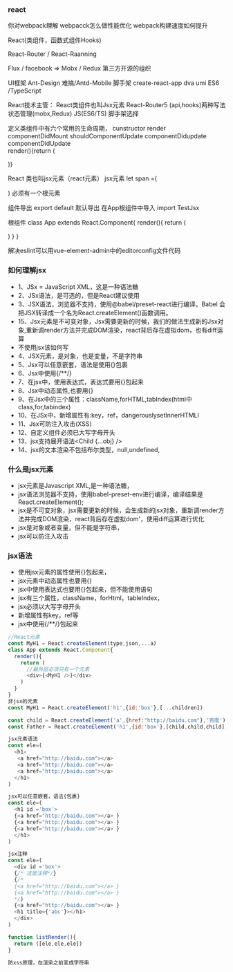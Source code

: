 ### react
你对webpack理解
webpacck怎么做性能优化
webpack构建速度如何提升

React(类组件，函数式组件Hooks)

React-Router / React-Raanning

Flux / facebook => Mobx / Redux  第三方开源的组织

UI框架 Ant-Design  难搞/Antd-Mobile
脚手架 create-react-app  dva umi   ES6 /TypeScript

React技术主管：
   React类组件也叫Jsx元素
   React-Router5 (api,hooks)两种写法
   状态管理(mobx,Redux)
   JS(ES6/TS)
   脚手架选择

定义类组件中有六个常用的生命周期， cunstructor render componentDidMount shouldComponentUpdate  componentDidupdate componentDidUpdate   
render(){return (<div />)} 



React 类也叫jsx元素（react元素）
jsx元素  let span =(<div />)  必须有一个根元素


组件导出  export default 默认导出
在App根组件中导入 import TestJsx 

根组件  class App extends React.Component{
  render(){
    return (
      <div><TestJsx /></div>
    )
  }
}

解决eslint可以用vue-element-admin中的editorconfig文件代码
### 如何理解jsx
+ 1、JSx = JavaScript XML，这是一种语法糖
+ 2、JSx语法，是可选的，但是React建议使用
+ 3、JSX语法，浏览器不支持，使用@babel/preset-react进行编译。Babel 会把JSX转译成一个名为React.createElement()函数调用。
+ 15、Jsx元素是不可变对象，Jsx需要更新的时候，我们的做法生成新的Jsx对象,重新调render方法并完成DOM渲染，react背后存在虚拟dom，也有diff运算
+ 不使用jsx该如何写
+ 4、JSX元素，是对象，也是变量，不是字符串
+ 5、Jsx可以任意嵌套，语法是使用{}包裹
+ 6、Jsx中使用{/**/}
+ 7、在jsx中，使用表达式，表达式要用{}包起来
+ 8、Jsx中动态属性,也要用{}
+ 9、在Jsx中的三个属性：className,forHTML,tabIndex(html中class,for,tabindex)
+ 10、在JSx中，新增属性有:key，ref，dangerouslysetInnerHTMLl
+ 11、Jsx可防注入攻击(XSS)
+ 12、自定义组件必须已大写字母开头
+ 13、jsx支持展开语法<Child {...obj} />
+ 14、jsx的文本渲染不包括布尔类型，null,undefined,


### 什么是jsx元素
+ jsx元素是Javascript XML,是一种语法糖，
+ jsx语法浏览器不支持，使用babel-preset-env进行编译，编译结果是React.createElement();
+ jsx是不可变对象，jsx需要更新的时候，会生成新的jsx对象，重新调render方法并完成DOM渲染，react背后存在虚拟dom'，使用diff运算进行优化
+ jsx是对象或者变量，但不能是字符串，
+ jsx可以防注入攻击
### jsx语法
+ 使用jsx元素的属性使用{}包起来，
+ jsx元素中动态属性也要用{}
+ jsx中使用表达式也要用{}包起来，但不能使用语句
+ jsx有三个属性，className，forHtml，tableIndex，
+ jsx必须以大写字母开头
+ 新增属性有key，ref等
+ jsx中使用{/**/}包起来



```js
//React元素
const MyH1 = React.createElement(type,json,...a)
class App extends React.Component{
  render(){
    return (
      //最外层必须只有一个元素
      <div>{<MyH1 />}</div>
    )
  }
}
非jsx的元素
const MyH1 = React.createElement('h1',{id:'box'},[...children])

const child = React.createElement('a',{href:"http://baidu.com"},'百度')
const Father = React.createElement('h1',{id:'box'},[child,child,child])

jsx元素语法
const ele=(
  <h1>
   <a href="http://baidu.com"></a> 
   <a href="http://baidu.com"></a> 
   <a href="http://baidu.com"></a>
  </h1>
)
```
```js
jsx可以任意嵌套，语法{包裹}
const ele=(
  <h1 id ='box'>
  {<a href="http://baidu.com"></a> }
  {<a href="http://baidu.com"></a> }
  {<a href="http://baidu.com"></a> }
  </h1>
)
```
```js
jsx注释
const ele=(
  <div id ='box'>
  {/* 这是注释*/}
  {/*
  {<a href="http://baidu.com"></a> }
  {<a href="http://baidu.com"></a> }
  */}
  {<a href="http://baidu.com"></a> }
  <h1 title={'abc'}></h1>
  </div>
)

function listRender(){
  return ([ele,ele,ele])
}

防xss原理，在渲染之前变成字符串




